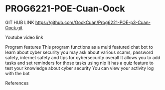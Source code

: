 # PROG6221-POE-Cuan-Oock
GIT HUB LINK 
https://github.com/OockCuan/Prog6221-POE-p3-Cuan-Oock.git

Youtube video link 


Program features
This program functions as a multi featured chat bot to learn about cyber security
you may ask about various scams, password safety, internet safety and tips for cybersecurity overall
It allows you to add tasks and set reminders for those tasks using nlp
It has a quiz feature to test your knowledge about cyber security
You can view your activity log with the bot

References 

